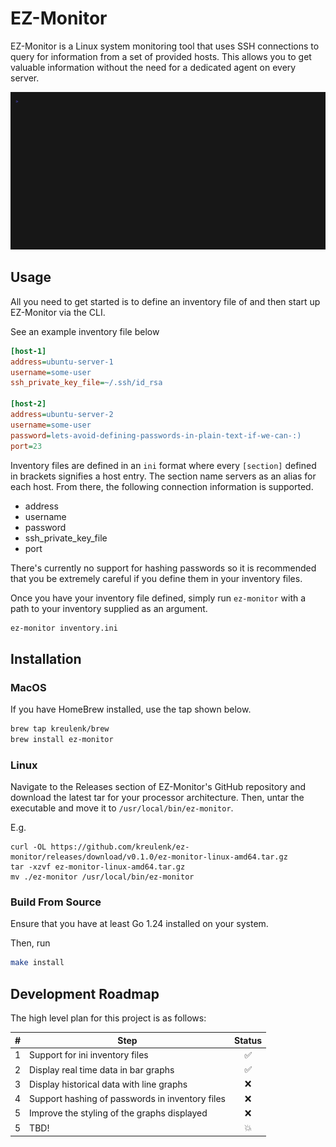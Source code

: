 # EZ-Monitor

EZ-Monitor is a Linux system monitoring tool that uses SSH connections to query for information
from a set of provided hosts. This allows you to get valuable information without the need
for a dedicated agent on every server.

![demo.gif](./docs/demo/demo.gif)

## Usage

All you need to get started is to define an inventory file of and then start up EZ-Monitor via the CLI.

See an example inventory file below

```ini
[host-1]
address=ubuntu-server-1
username=some-user
ssh_private_key_file=~/.ssh/id_rsa

[host-2]
address=ubuntu-server-2
username=some-user
password=lets-avoid-defining-passwords-in-plain-text-if-we-can-:)
port=23
```

Inventory files are defined in an `ini` format where every `[section]` defined in brackets signifies a host entry. The
section name servers as an alias for each host. From there, the following connection information is supported.

- address
- username
- password
- ssh_private_key_file
- port

There's currently no support for hashing passwords so it is recommended that you be extremely careful if you define them
in your inventory files.

Once you have your inventory file defined, simply run `ez-monitor` with a path to your inventory supplied as an argument.

```bash
ez-monitor inventory.ini
```

## Installation

### MacOS
If you have HomeBrew installed, use the tap shown below.

```bash
brew tap kreulenk/brew
brew install ez-monitor
```

### Linux
Navigate to the Releases section of EZ-Monitor's GitHub repository and download the latest tar for your
processor architecture. Then, untar the executable and move it to `/usr/local/bin/ez-monitor`.

E.g.
```
curl -OL https://github.com/kreulenk/ez-monitor/releases/download/v0.1.0/ez-monitor-linux-amd64.tar.gz
tar -xzvf ez-monitor-linux-amd64.tar.gz
mv ./ez-monitor /usr/local/bin/ez-monitor
```

### Build From Source

Ensure that you have at least Go 1.24 installed on your system.

Then, run
```bash
make install
```

## Development Roadmap
The high level plan for this project is as follows:

| # | Step                                            | Status |
|:-:|-------------------------------------------------|:------:|
| 1 | Support for ini inventory files                 |   ✅   |
| 2 | Display real time data in bar graphs            |   ✅   |
| 3 | Display historical data with line graphs        |   ❌   |
| 4 | Support hashing of passwords in inventory files |   ❌   |
| 5 | Improve the styling of the graphs displayed     |   ❌   |
| 5 | TBD!                                            |   💥   |

